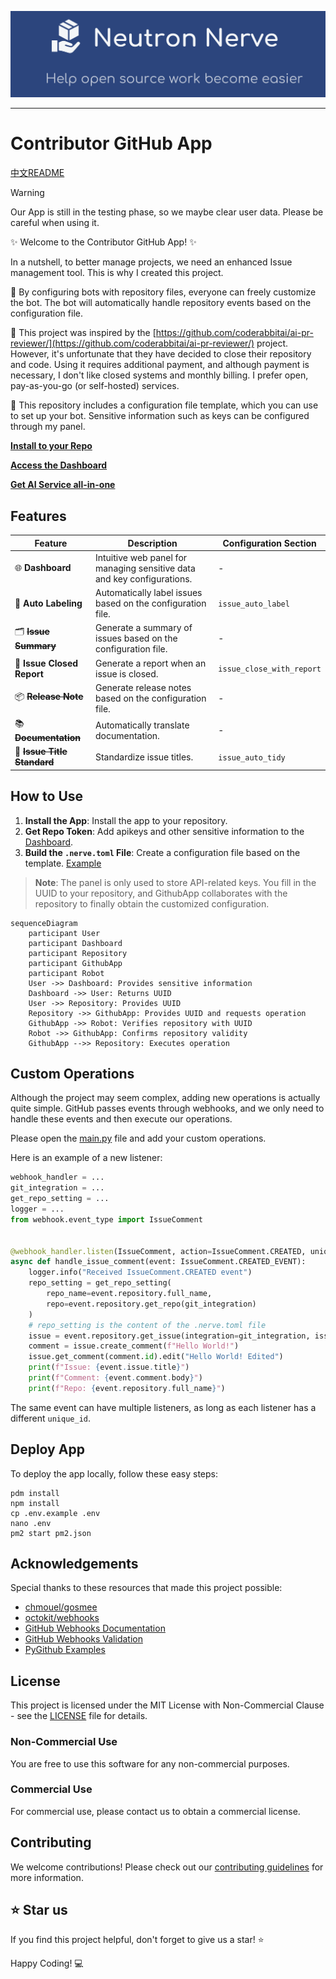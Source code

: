 ![Contributor](.github/contributor_banner.png)

-----------------

# Contributor GitHub App

[中文README](README_CN.md)

> [!WARNING]
> Our App is still in the testing phase, so we maybe clear user data. Please be careful when using it.

✨ Welcome to the Contributor GitHub App! ✨

In a nutshell, to better manage projects, we need an enhanced Issue management tool. This is why I created this project.

🤖 By configuring bots with repository files, everyone can freely customize the bot. The bot will automatically handle
repository events based on the configuration file.

🐇 This project was inspired by
the [https://github.com/coderabbitai/ai-pr-reviewer/](https://github.com/coderabbitai/ai-pr-reviewer/) project. However,
it's unfortunate that they have decided to close their repository and code. Using it requires additional payment, and
although payment is necessary, I don't like closed systems and monthly billing. I prefer open, pay-as-you-go (or
self-hosted) services.

🚀 This repository includes a configuration file template, which you can use to set up your bot. Sensitive information
such as keys can be configured through my panel.

[**Install to your Repo**](https://github.com/apps/neutron-nerve)

[**Access the Dashboard**](https://contributor.dianas.cyou)

[**Get AI Service all-in-one**](https://www.ohmygpt.com/)

## Features

| Feature                         | Description                                                             | Configuration Section     |
|---------------------------------|-------------------------------------------------------------------------|---------------------------|
| 🌐 **Dashboard**                | Intuitive web panel for managing sensitive data and key configurations. | -                         |
| 📂 **Auto Labeling**            | Automatically label issues based on the configuration file.             | `issue_auto_label`        |
| 🗂 ~~**Issue Summary**~~        | Generate a summary of issues based on the configuration file.           | -                         |
| 📝 **Issue Closed Report**      | Generate a report when an issue is closed.                              | `issue_close_with_report` |
| 📦 ~~**Release Note**~~         | Generate release notes based on the configuration file.                 | -                         |
| 📚 ~~**Documentation**~~        | Automatically translate documentation.                                  | -                         |
| 📌 ~~**Issue Title Standard**~~ | Standardize issue titles.                                               | `issue_auto_tidy`         |

## How to Use

1. **Install the App**: Install the app to your repository.
2. **Get Repo Token**: Add apikeys and other sensitive information to
   the [Dashboard](https://contributor.dianas.cyou).
3. **Build the `.nerve.toml` File**: Create a configuration file based on the template. [Example](.nerve.toml)

> **Note**: The panel is only used to store API-related keys. You fill in the UUID to your repository, and GithubApp
> collaborates with the repository to finally obtain the customized configuration.

```mermaid
sequenceDiagram
    participant User
    participant Dashboard
    participant Repository
    participant GithubApp
    participant Robot
    User ->> Dashboard: Provides sensitive information
    Dashboard ->> User: Returns UUID
    User ->> Repository: Provides UUID
    Repository ->> GithubApp: Provides UUID and requests operation
    GithubApp ->> Robot: Verifies repository with UUID
    Robot ->> GithubApp: Confirms repository validity
    GithubApp -->> Repository: Executes operation
```

## Custom Operations

Although the project may seem complex, adding new operations is actually quite simple. GitHub passes events through
webhooks, and we only need to handle these events and then execute our operations.

Please open the [main.py](main.py) file and add your custom operations.

Here is an example of a new listener:

```python
webhook_handler = ...
git_integration = ...
get_repo_setting = ...
logger = ...
from webhook.event_type import IssueComment


@webhook_handler.listen(IssueComment, action=IssueComment.CREATED, unique_id="uuid")
async def handle_issue_comment(event: IssueComment.CREATED_EVENT):
    logger.info("Received IssueComment.CREATED event")
    repo_setting = get_repo_setting(
        repo_name=event.repository.full_name,
        repo=event.repository.get_repo(git_integration)
    )
    # repo_setting is the content of the .nerve.toml file
    issue = event.repository.get_issue(integration=git_integration, issue_number=event.issue.number)
    comment = issue.create_comment(f"Hello World!")
    issue.get_comment(comment.id).edit("Hello World! Edited")
    print(f"Issue: {event.issue.title}")
    print(f"Comment: {event.comment.body}")
    print(f"Repo: {event.repository.full_name}")
```

The same event can have multiple listeners, as long as each listener has a different `unique_id`.

## Deploy App

To deploy the app locally, follow these easy steps:

````shell
pdm install
npm install
cp .env.example .env
nano .env
pm2 start pm2.json
````

## Acknowledgements

Special thanks to these resources that made this project possible:

- [chmouel/gosmee](https://github.com/chmouel/gosmee)
- [octokit/webhooks](https://github.com/octokit/webhooks/blob/main/payload-examples/api.github.com/issues/assigned.payload.json)
- [GitHub Webhooks Documentation](https://docs.github.com/en/webhooks/webhook-events-and-payloads#issues)
- [GitHub Webhooks Validation](https://docs.github.com/zh/webhooks/using-webhooks/validating-webhook-deliveries)
- [PyGithub Examples](https://github.com/PyGithub/PyGithub/blob/main/doc/examples/Issue.rst)

## License

This project is licensed under the MIT License with Non-Commercial Clause - see the [LICENSE](./LICENSE) file for
details.

### Non-Commercial Use

You are free to use this software for any non-commercial purposes.

### Commercial Use

For commercial use, please contact us to obtain a commercial license.

## Contributing

We welcome contributions! Please check out our [contributing guidelines](CONTRIBUTOR_LICENSE_AGREEMENT) for more
information.

## ⭐️ Star us

If you find this project helpful, don't forget to give us a star! ⭐️

Happy Coding! 💻